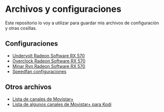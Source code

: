 # Archivos y configuraciones
Este repositorio lo voy a utilizar para guardar mis archivos de configuración y otras cosillas.

## Configuraciones

 * [Undervolt Radeon Software RX 570](https://raw.githubusercontent.com/Rehzet/Archivos-y-configuraciones/main/RX570_4GB_Undervolt.xml)
 * [Overclock Radeon Software RX 570](https://raw.githubusercontent.com/Rehzet/Archivos-y-configuraciones/main/RX570_4GB_Overclock.xml)
 * [Minar Rvn Radeon Software RX 570](https://raw.githubusercontent.com/Rehzet/Archivos-y-configuraciones/main/RX570_4GB_Minar_rvn.xml)<br/>
 * [Speedfan configuraciones](https://github.com/Rehzet/Archivos-y-configuraciones/blob/main/Speedfan_cfgs.7z?raw=true)
## Otros archivos
* [Lista de canales de Movistar+](https://raw.githubusercontent.com/Rehzet/Archivos-y-configuraciones/main/Movistar%20Plus.xspf)
* [Lista de algunos canales de Movistar+ para Kodi](https://raw.githubusercontent.com/Rehzet/Archivos-y-configuraciones/main/kodi-Movistar.m3u)
